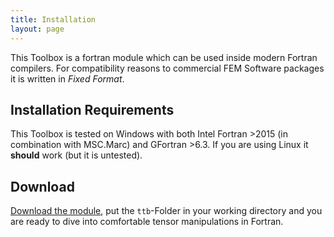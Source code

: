 ```yaml
---
title: Installation
layout: page
---
```


This Toolbox is a fortran module which can be used inside modern Fortran compilers. For compatibility reasons to commercial FEM Software packages it is written in _Fixed Format_.

## Installation Requirements
This Toolbox is tested on Windows with both Intel Fortran >2015 (in combination with MSC.Marc) and GFortran >6.3. If you are using Linux it **should** work (but it is untested).

## Download
[Download the module](https://github.com/adtzlr/ttb/archive/main.zip), put the `ttb`-Folder in your working directory and you are ready to dive into comfortable tensor manipulations in Fortran.